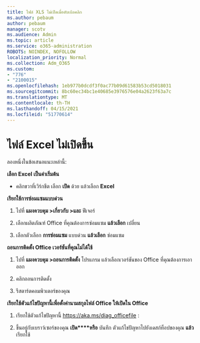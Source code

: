 ```yaml
---
title: ไฟล์ XLS ไม่เปิดเมื่อดับเบิลคลิก
ms.author: pebaum
author: pebaum
manager: scotv
ms.audience: Admin
ms.topic: article
ms.service: o365-administration
ROBOTS: NOINDEX, NOFOLLOW
localization_priority: Normal
ms.collection: Adm_O365
ms.custom:
- "776"
- "2100015"
ms.openlocfilehash: 1eb977b0dcdf3f0ac77b09d61583b53cd5018031
ms.sourcegitcommit: 8bc60ec34bc1e40685e3976576e04a2623f63a7c
ms.translationtype: MT
ms.contentlocale: th-TH
ms.lasthandoff: 04/15/2021
ms.locfileid: "51770614"
---
```

# <a name="excel-file-doesnt-open"></a>ไฟล์ Excel ไม่เปิดขึ้น

ลองหนึ่งในข้อเสนอแนะเหล่านี้:

**เลือก Excel เป็นค่าเริ่มต้น**

* คลิกขวาที่เวิร์กชีต เลือก **เปิด** ด้วย แล้วเลือก **Excel**

**เรียกใช้การซ่อมแซมแบบด่วน**

1. ไปที่ **แผงควบคุม >เกี่ยวกับ >และ** ฟีเจอร์

2. เลือกผลิตภัณฑ์ Office ที่คุณต้องการซ่อมแซม **แล้วเลือก** เปลี่ยน

3. เลือกตัวเลือก **การซ่อมแซม** แบบด่วน **แล้วเลือก** ซ่อมแซม

**ถอนการติดตั้ง Office เวอร์ชันที่คุณไม่ได้ใช้**

1. ไปที่ **แผงควบคุม >ถอนการติดตั้ง** โปรแกรม แล้วเลือกเวอร์ชันของ Office ที่คุณต้องการเอาออก

2. คลิกถอนการติดตั้ง

3. รีสตาร์ตคอมพิวเตอร์ของคุณ

**เรียกใช้ตัวแก้ไขปัญหานี้เพื่อตั้งค่านามสกุลไฟล์ Office ให้เปิดใน Office**

1. เรียกใช้ตัวแก้ไขปัญหานี้ https://aka.ms/diag_officefile :

2. ขึ้นอยู่กับเบราว์เซอร์ของคุณ **เปิด****หรือ** บันทึก ตัวแก้ไขปัญหาไปยังเดสก์ท็อปของคุณ **แล้ว** เรียกใช้
